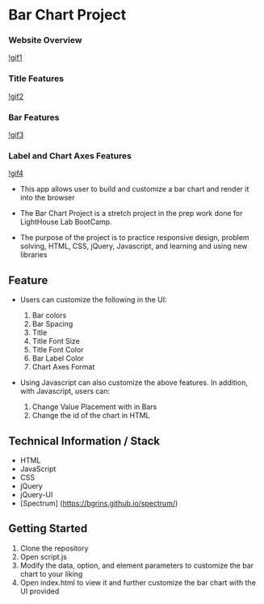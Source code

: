 # Bar Chart Project

### Website Overview
[!gif1](https://github.com/MaxWong03/barChart/blob/master/docs/website.gif)
### Title Features
[!gif2](https://github.com/MaxWong03/barChart/blob/master/docs/title.gif)
### Bar Features
[!gif3](https://github.com/MaxWong03/barChart/blob/master/docs/bar.gif)
### Label and Chart Axes Features
[!gif4](https://github.com/MaxWong03/barChart/blob/master/docs/label%26Chart.gif)


* This app allows user to build and customize a bar chart and render it into the browser

* The Bar Chart Project is a stretch project in the prep work done for LightHouse Lab BootCamp.

* The purpose of the project is to practice responsive design, problem solving, HTML, CSS, jQuery, Javascript, and learning and using new libraries



## Feature
* Users can customize the following in the UI:
  1) Bar colors
  2) Bar Spacing
  3) Title
  4) Title Font Size
  5) Title Font Color
  6) Bar Label Color
  7) Chart Axes Format
   
* Using Javascript can also customize the above features. In addition, with Javascript, users can:
  1) Change Value Placement with in Bars
  2) Change the id of the chart in HTML
  

## Technical Information / Stack
* HTML
* JavaScript
* CSS
* jQuery
* jQuery-UI
* [Spectrum] (https://bgrins.github.io/spectrum/)


## Getting Started
1) Clone the repository
2) Open script.js
3) Modify the data, option, and element parameters to customize the bar chart to your liking 
4) Open index.html to view it and further customize the bar chart with the UI provided